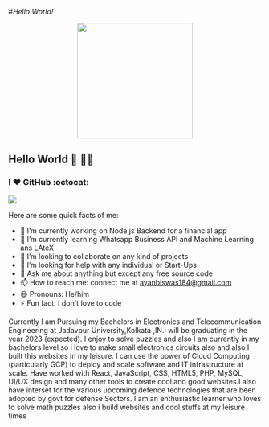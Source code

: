 ﻿#_Hello World!_ <p align="Center" ><img src="https://media.giphy.com/media/BgBf6pW9qOgQU/giphy.gif" height="230px" width ="230px"></p>## Hello World :sparkling_heart: 👋🏽 ### I :heart: GitHub :octocat:![](https://github-readme-stats.vercel.app/api?username=ayan-biswas0412&show_icons=true&line_height=30)<!--**ayan-biswas0412/ayan-biswas0412** is a ✨ _special_ ✨ repository because its `README.md` (this file) appears on your GitHub profile.-->Here are some quick facts of me:- 🔭 I’m currently working on Node.js Backend for a financial app- 🌱 I’m currently learning Whatsapp Business API and Machine Learning ans LAteX- 👯 I’m looking to collaborate on any kind of projects- 🤔 I’m looking for help with any individual or Start-Ups- 💬 Ask me about anything but except any free source code- 📫 How to reach me: connect me at ayanbiswas184@gmail.com- 😄 Pronouns: He/him- ⚡ Fun fact: I don't love to codeCurrently I am Pursuing my Bachelors in Electronics and Telecommunication Engineering at Jadavpur University,Kolkata ,IN.I will be graduating in the year 2023 (expected).I enjoy to solve puzzles and also I am currently in my bachelors level so i love to make small electronics circuits also and also I built this websites in my leisure. I can use the power of Cloud Computing (particularly GCP) to deploy and scale software and IT infrastructure at scale. Have worked with React, JavaScript, CSS, HTML5, PHP, MySQL, UI/UX design and many other tools to create cool and good websites.I also have interset for the various upcoming defence technologies that are been adopted by govt for defense Sectors.I am an enthusiastic learner who loves to solve math puzzles also i build websites and cool stuffs at my leisure times
